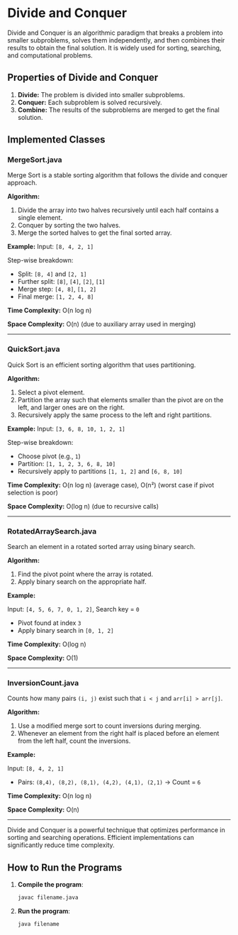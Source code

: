 # Divide and Conquer

Divide and Conquer is an algorithmic paradigm that breaks a problem into smaller subproblems, solves them independently, and then combines their results to obtain the final solution. It is widely used for sorting, searching, and computational problems.

## Properties of Divide and Conquer

1. **Divide:** The problem is divided into smaller subproblems.
2. **Conquer:** Each subproblem is solved recursively.
3. **Combine:** The results of the subproblems are merged to get the final solution.

## Implemented Classes

### MergeSort.java

Merge Sort is a stable sorting algorithm that follows the divide and conquer approach.

**Algorithm:**

1. Divide the array into two halves recursively until each half contains a single element.
2. Conquer by sorting the two halves.
3. Merge the sorted halves to get the final sorted array.

**Example:**
Input: `[8, 4, 2, 1]`

Step-wise breakdown:

- Split: `[8, 4]` and `[2, 1]`
- Further split: `[8]`, `[4]`, `[2]`, `[1]`
- Merge step: `[4, 8]`, `[1, 2]`
- Final merge: `[1, 2, 4, 8]`

**Time Complexity:** O(n log n)

**Space Complexity:** O(n) (due to auxiliary array used in merging)

---

### QuickSort.java

Quick Sort is an efficient sorting algorithm that uses partitioning.

**Algorithm:**

1. Select a pivot element.
2. Partition the array such that elements smaller than the pivot are on the left, and larger ones are on the right.
3. Recursively apply the same process to the left and right partitions.

**Example:**
Input: `[3, 6, 8, 10, 1, 2, 1]`

Step-wise breakdown:

- Choose pivot (e.g., `1`)
- Partition: `[1, 1, 2, 3, 6, 8, 10]`
- Recursively apply to partitions `[1, 1, 2]` and `[6, 8, 10]`

**Time Complexity:** O(n log n) (average case), O(n²) (worst case if pivot selection is poor)

**Space Complexity:** O(log n) (due to recursive calls)

---

### RotatedArraySearch.java

Search an element in a rotated sorted array using binary search.

**Algorithm:**

1. Find the pivot point where the array is rotated.
2. Apply binary search on the appropriate half.

**Example:**

Input: `[4, 5, 6, 7, 0, 1, 2]`, Search key = `0`

- Pivot found at index `3`
- Apply binary search in `[0, 1, 2]`

**Time Complexity:** O(log n)

**Space Complexity:** O(1)

---

### InversionCount.java

Counts how many pairs `(i, j)` exist such that `i < j` and `arr[i] > arr[j]`.

**Algorithm:**

1. Use a modified merge sort to count inversions during merging.
2. Whenever an element from the right half is placed before an element from the left half, count the inversions.

**Example:**

Input: `[8, 4, 2, 1]`

- Pairs: `(8,4), (8,2), (8,1), (4,2), (4,1), (2,1)` → Count = `6`

**Time Complexity:** O(n log n)

**Space Complexity:** O(n)

---

Divide and Conquer is a powerful technique that optimizes performance in sorting and searching operations. Efficient implementations can significantly reduce time complexity.

## How to Run the Programs

1. **Compile the program**:

    ```bash
    javac filename.java
    ```

2. **Run the program**:

    ```bash
    java filename
    ```
